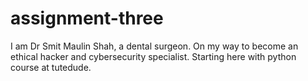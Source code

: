 # assignment-three
I am Dr Smit Maulin Shah, a dental surgeon. On my way to become an ethical hacker and cybersecurity specialist. Starting here with python course at tutedude.
